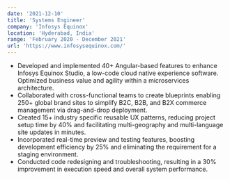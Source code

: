 ```yaml
---
date: '2021-12-10'
title: 'Systems Engineer'
company: 'Infosys Equinox'
location: 'Hyderabad, India'
range: 'February 2020 - December 2021'
url: 'https://www.infosysequinox.com/'
---
```


- Developed and implemented 40+ Angular-based features to enhance Infosys Equinox Studio, a low-code cloud native experience software. Optimized business value and agility within a microservices architecture.
- Collaborated with cross-functional teams to create blueprints enabling 250+ global brand sites to simplify B2C, B2B, and B2X commerce management via drag-and-drop deployment.
- Created 15+ industry specific reusable UX patterns, reducing project setup time by 40% and facilitating multi-geography and multi-language site updates in minutes.
- Incorporated real-time preview and testing features, boosting development efficiency by 25% and eliminating the requirement for a staging environment.
- Conducted code redesigning and troubleshooting, resulting in a 30% improvement in execution speed and overall system performance.
